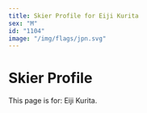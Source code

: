 ```yaml
---
title: Skier Profile for Eiji Kurita
sex: "M"
id: "1104"
image: "/img/flags/jpn.svg" 
---
```


# Skier Profile

This page is for: Eiji Kurita.
    